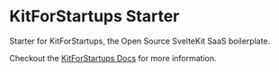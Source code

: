 # KitForStartups Starter

Starter for KitForStartups, the Open Source SvelteKit SaaS boilerplate.

Checkout the [KitForStartups Docs](https://docs.kitforstartups.com) for more information.

